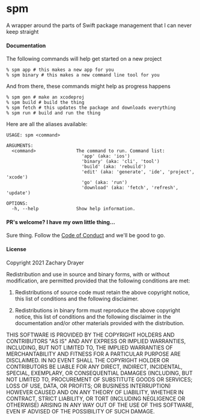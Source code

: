 # spm

A wrapper around the parts of Swift package management that I can never keep straight

#### Documentation
The following commands will help get started on a new project
```
% spm app # this makes a new app for you
% spm binary # this makes a new command line tool for you
```

And from there, these commands might help as progress happens
```
% spm gen # make an xcodeproj
% spm build # build the thing
% spm fetch # this updates the package and downloads everything
% spm run # build and run the thing
```

Here are all the aliases available:
```
USAGE: spm <command>

ARGUMENTS:
  <command>               The command to run. Command list: 
                          	'app' (aka: 'ios')
                          	'binary' (aka: 'cli', 'tool')
                          	'build' (aka: 'rebuild')
                          	'edit' (aka: 'generate', 'ide', 'project', 'xcode')
                          	'go' (aka: 'run')
                          	'download' (aka: 'fetch', 'refresh', 'update')

OPTIONS:
  -h, --help              Show help information.
```

#### PR's welcome? I have my own little thing…
Sure thing. Follow the [Code of Conduct](https://www.contributor-covenant.org/version/2/1/code_of_conduct/) and we'll be good to go.

#### License
Copyright 2021 Zachary Drayer

Redistribution and use in source and binary forms, with or without modification, are permitted provided that the following conditions are met:

1. Redistributions of source code must retain the above copyright notice, this list of conditions and the following disclaimer.

2. Redistributions in binary form must reproduce the above copyright notice, this list of conditions and the following disclaimer in the documentation and/or other materials provided with the distribution.

THIS SOFTWARE IS PROVIDED BY THE COPYRIGHT HOLDERS AND CONTRIBUTORS "AS IS" AND ANY EXPRESS OR IMPLIED WARRANTIES, INCLUDING, BUT NOT LIMITED TO, THE IMPLIED WARRANTIES OF MERCHANTABILITY AND FITNESS FOR A PARTICULAR PURPOSE ARE DISCLAIMED. IN NO EVENT SHALL THE COPYRIGHT HOLDER OR CONTRIBUTORS BE LIABLE FOR ANY DIRECT, INDIRECT, INCIDENTAL, SPECIAL, EXEMPLARY, OR CONSEQUENTIAL DAMAGES (INCLUDING, BUT NOT LIMITED TO, PROCUREMENT OF SUBSTITUTE GOODS OR SERVICES; LOSS OF USE, DATA, OR PROFITS; OR BUSINESS INTERRUPTION) HOWEVER CAUSED AND ON ANY THEORY OF LIABILITY, WHETHER IN CONTRACT, STRICT LIABILITY, OR TORT (INCLUDING NEGLIGENCE OR OTHERWISE) ARISING IN ANY WAY OUT OF THE USE OF THIS SOFTWARE, EVEN IF ADVISED OF THE POSSIBILITY OF SUCH DAMAGE.

